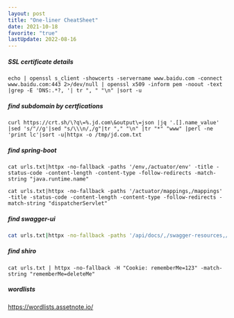 ```yaml
---
layout: post
title: "One-liner CheatSheet"
date: 2021-10-18
favorite: "true"
lastUpdate: 2022-08-16
---
```

##### SSL certificate details

```
echo | openssl s_client -showcerts -servername www.baidu.com -connect www.baidu.com:443 2>/dev/null | openssl x509 -inform pem -noout -text |grep -E 'DNS:.*?, '| tr ", " "\n" |sort -u
```

##### find subdomain by certfications

```shell
curl https://crt.sh/\?q\=%.jd.com\&output\=json |jq '.[].name_value' |sed 's/"//g'|sed "s/\\\n/,/g"|tr "," "\n" |tr "*" "www" |perl -ne 'print lc'|sort -u|httpx -o /tmp/jd.com.txt
```

##### find spring-boot

```shell
cat urls.txt|httpx -no-fallback -paths '/env,/actuator/env' -title -status-code -content-length -content-type -follow-redirects -match-string "java.runtime.name"

cat urls.txt|httpx -no-fallback -paths '/actuator/mappings,/mappings' -title -status-code -content-length -content-type -follow-redirects -match-string "dispatcherServlet"
```

##### find swagger-ui

```bash
cat urls.txt|httpx -no-fallback -paths '/api/docs/,/swagger-resources,/v2/api-docs/,/api/swagger/index.yaml,/swagger/index.yaml' -title -status-code -content-length -content-type -follow-redirects -match-regex "\"swagger-ui\"|swaggerVersion|\"swagger\":|swagger:"
```

##### find shiro

```shell
cat urls.txt | httpx -no-fallback -H "Cookie: rememberMe=123" -match-string "rememberMe=deleteMe"
```

##### wordlists

https://wordlists.assetnote.io/


